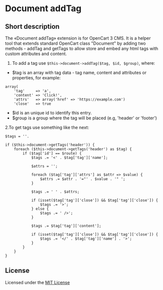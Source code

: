 # Document addTag

## Short description
The «Document addTag» extension is for OpenCart 3 CMS. It is a helper tool that extends standard OpenCart class "Document" by adding two methods - addTag and getTags to allow store and embed any html tags with custom attributes and content.

1. To add a tag use `$this->document->addTag($tag, $id, $group)`, where:
* $tag is an array with tag data - tag name, content and attributes or properties, for example:
```
array(
    'tag'     => 'a',
    'content' => 'Click!',
    'attrs'   => array('href' => 'https://example.com')
    'close'   => true
```
* $id is an unique id to identify this entry.
* $group is a group where the tag will be placed (e.g, 'header' or 'footer')

2.To get tags use something like the next:
```
$tags = ''.

if ($this->document->getTags('header')) {
    foreach ($this->document->getTags('header') as $tag) {
        if ($tag['id'] == $route) {
            $tags .= '<' . $tag['tag']['name'];

            $attrs = '';

            foreach ($tag['tag']['attrs'] as $attr => $value) {
                $attrs .= $attr . '="' . $value . '" ';
            }

            $tags .= ' ' . $attrs;

            if (isset($tag['tag']['close']) && $tag['tag']['close']) {
                $tags .= '>';
            } else {
                $tags .= ' />';
            }

            $tags .= $tag['tag']['content'];

            if (isset($tag['tag']['close']) && $tag['tag']['close']) {
                $tags .= '</' . $tag['tag']['name'] . '>';
            }
        }
    }
}
```

## License
Licensed under the [MIT License](https://git.io/JqJxe)

